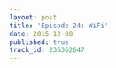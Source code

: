 ```yaml
---
layout: post
title: 'Episode 24: WiFi'
date: 2015-12-08
published: true
track_id: 236362647
---
```

<div class='list post-player' track='{{page.track_id}}'></div>